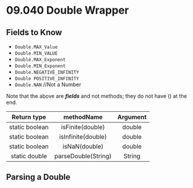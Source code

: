 # 09.040 Double Wrapper

## Fields to Know

* `Double.MAX_Value`
* `Double.MIN_VALUE`
* `Double.MAX_Exponent`
* `Double.MIN_Exponent`
* `Double.NEGATIVE_INFINITY`
* `Double POSITIVE_INFINITY`
* `Double.NAN`   //Not a Number

Note that the above are ***fields*** and not methods; they do not have () at the end.

Return type|methodName|Argument
:---:|:---:|:---:
static boolean|isFinite(double)|double
static boolean|isInfinite(double)|double
static boolean|isNaN(double)|double
static double|parseDouble(String)|String

## Parsing a Double

